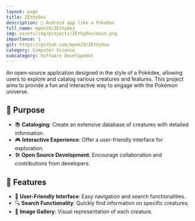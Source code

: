 ```yaml
---
layout: page
title: ZEthyDex
description: 📱 Android app like a Pokédex
full_name: mpek29/ZEthyDex
img: assets/img/projects/ZEthyDex/main.png
importance: 1
git: https://github.com/mpek29/ZEthyDex
category: Computer Science
subcategory: Software Development
---
```



An open-source application designed in the style of a Pokédex, allowing users to explore and catalog various creatures and features. This project aims to provide a fun and interactive way to engage with the Pokémon universe.

## 🎯 Purpose

- 📚 **Cataloging**: Create an extensive database of creatures with detailed information.
- 🎮 **Interactive Experience**: Offer a user-friendly interface for exploration.
- 🛠️ **Open Source Development**: Encourage collaboration and contributions from developers.

## 📝 Features

- 🌟 **User-Friendly Interface**: Easy navigation and search functionalities.
- 🔍 **Search Functionality**: Quickly find information on specific creatures.
- 📸 **Image Gallery**: Visual representation of each creature.

